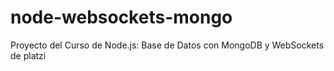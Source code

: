 # node-websockets-mongo
Proyecto del Curso de Node.js: Base de Datos con MongoDB y WebSockets de platzi
